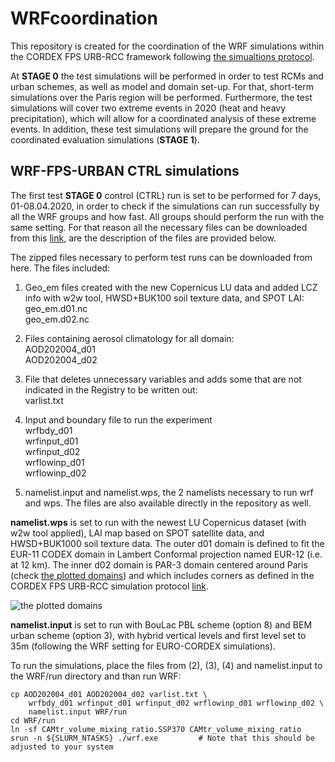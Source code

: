 # WRFcoordination

This repository is created for the coordination of the WRF simulations within the CORDEX FPS URB-RCC framework following [the simualtions protocol](https://docs.google.com/document/d/1R4O1x67Tpr-qcEPlkzKDvJP1itoxKPbaBZO9gpIfamc/edit).

At **STAGE 0** the test simulations will be performed in order to test RCMs and urban schemes, as well as model and domain set-up. For that, short-term simulations over the Paris region will be performed. Furthermore, the test simulations will cover two extreme events in 2020 (heat and heavy precipitation), which will allow for a coordinated analysis of these extreme events. 
In addition, these test simulations will prepare the ground for the coordinated evaluation simulations (**STAGE 1**). 

## WRF-FPS-URBAN CTRL simulations

The first test **STAGE 0** control (CTRL) run is set to be performed for 7 days, 01-08.04.2020, in order to check if the simulations can run successfully by all the WRF groups and how fast. All groups should perform the run with the same setting. For that reason all the necessary files can be downloaded from this [link](https://meteo.unican.es/work/josipa/fps_urban_file_urb3.tar), are the description of the files are provided below.

The zipped files necessary to perform test runs can be downloaded from here. The files included:
1. Geo_em files created with the new Copernicus LU data and added LCZ info with w2w tool, HWSD+BUK100 soil texture data, and SPOT LAI:
	<br /> geo_em.d01.nc
	<br /> geo_em.d02.nc
2. Files containing aerosol climatology for all domain:
	<br /> AOD202004_d01
	<br /> AOD202004_d02
3. File that deletes unnecessary variables and adds some that are not indicated in the Registry to be written out:
	<br /> varlist.txt
4. Input and boundary file to run the experiment
	<br /> wrfbdy_d01
	<br /> wrfinput_d01
	<br /> wrfinput_d02
	<br /> wrflowinp_d01
	<br /> wrflowinp_d02
    
5. namelist.input and namelist.wps, the 2 namelists necessary to run wrf and wps. The files are also available directly in the repository as well.

**namelist.wps** is set to run with the newest LU Copernicus dataset (with w2w tool applied), LAI map based on SPOT satellite data, and HWSD+BUK1000 soil texture data. The outer d01 domain is defined to fit the EUR-11 CODEX domain in Lambert Conformal projection named EUR-12 (i.e. at 12 km). The inner d02 domain is PAR-3 domain centered around Paris (check [the plotted domains](https://github.com/FPS-URB-RCC/WRFcoordination/blob/CTRL/domains_EP.png)) and which includes corners as defined in the CORDEX FPS URB-RCC simulation protocol [link](https://docs.google.com/document/d/1R4O1x67Tpr-qcEPlkzKDvJP1itoxKPbaBZO9gpIfamc/edit).

![the plotted domains](https://github.com/FPS-URB-RCC/WRFcoordination/blob/domains_EP.png)

**namelist.input** is set to run with BouLac PBL scheme (option 8) and BEM urban scheme (option 3), with hybrid vertical levels and first level set to 35m (following the WRF setting for EURO-CORDEX simulations).

To run the simulations, place the files from (2), (3), (4) and namelist.input to the WRF/run directory and than run WRF:

	cp AOD202004_d01 AOD202004_d02 varlist.txt \
		wrfbdy_d01 wrfinput_d01 wrfinput_d02 wrflowinp_d01 wrflowinp_d02 \
		namelist.input WRF/run
	cd WRF/run
	ln -sf CAMtr_volume_mixing_ratio.SSP370 CAMtr_volume_mixing_ratio
	srun -n ${SLURM_NTASKS} ./wrf.exe   	  # Note that this should be adjusted to your system
